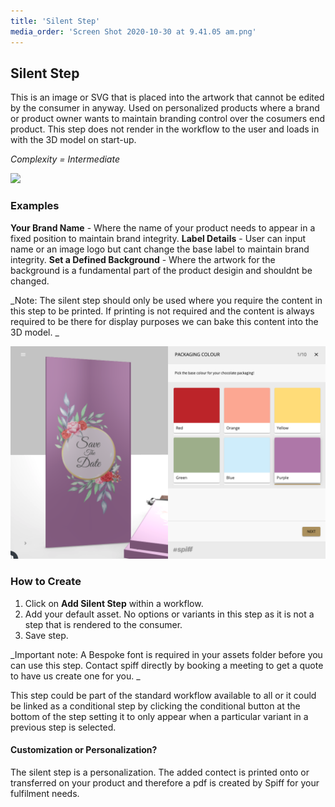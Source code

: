 ```yaml
---
title: 'Silent Step'
media_order: 'Screen Shot 2020-10-30 at 9.41.05 am.png'
---
```


## Silent Step

This is an image or SVG that is placed into the artwork that cannot be edited by the consumer in anyway. Used on personalized products where a brand or product owner wants to maintain branding control over the cosumers end product. This step does not render in the workflow to the user and loads in with the 3D model on start-up.

_Complexity = Intermediate_

![](https://help.spiff.com.au/user/pages/04.Spiff-Concepts/04.step-types/09.silent-step/Screen%20Shot%202020-10-30%20at%209.41.05%20am.png)

### Examples

**Your Brand Name** - Where the name of your product needs to appear in a fixed position to maintain brand integrity.
**Label Details** - User can input name or an image logo but cant change the base label to maintain brand integrity.
**Set a Defined Background** - Where the artwork for the background is a fundamental part of the product desigin and shouldnt be changed. 

_Note: The silent step should only be used where you require the content in this step to be printed. If printing is not required and the content is always required to be there for display purposes we can bake this content into the 3D model. _

![](Screen%20Shot%202020-10-30%20at%209.43.37%20am.png)

### How to Create

1. Click on **Add Silent Step** within a workflow.
2. Add your default asset. No options or variants in this step as it is not a step that is rendered to the consumer. 
3. Save step.

_Important note: A Bespoke font is required in your assets folder before you can use this step. Contact spiff directly by booking a meeting to get a quote to have us create one for you. _

This step could be part of the standard workflow available to all or it could be linked as a conditional step by clicking the conditional button at the bottom of the step setting it to only appear when a particular variant in a previous step is selected. 

#### Customization or Personalization?

The silent step is a personalization. The added contect is printed onto or transferred on your product and therefore a pdf is created by Spiff for your fulfilment needs.  